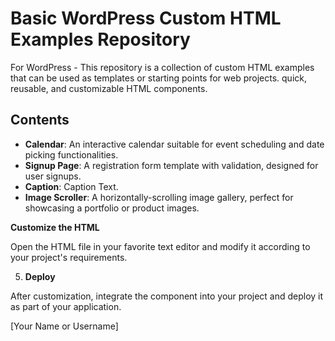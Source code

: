 # Basic WordPress Custom HTML Examples Repository

For WordPress - 
This repository is a collection of custom HTML examples that can be used as templates or starting points for web projects. quick, reusable, and customizable HTML components.

## Contents

- **Calendar**: An interactive calendar suitable for event scheduling and date picking functionalities.
- **Signup Page**: A registration form template with validation, designed for user signups.
- **Caption**: Caption Text.
- **Image Scroller**: A horizontally-scrolling image gallery, perfect for showcasing a portfolio or product images.


**Customize the HTML**

Open the HTML file in your favorite text editor and modify it according to your project's requirements.

5. **Deploy**

After customization, integrate the component into your project and deploy it as part of your application.


[Your Name or Username]

